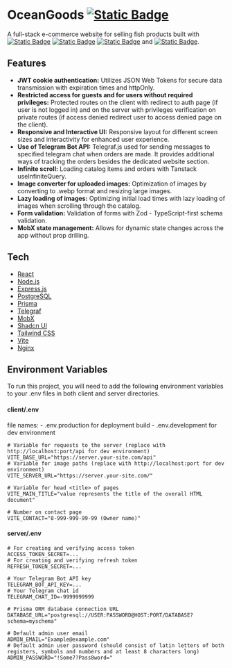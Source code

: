 # OceanGoods [![Static Badge](https://img.shields.io/badge/Open_website-grey)](https://ocean-goods.ru)

A full-stack e-commerce website for selling fish products built with [![Static Badge](https://img.shields.io/badge/PostgreSQL-%2331648c)](https://www.postgresql.org) [![Static Badge](https://img.shields.io/badge/Express-%237e7e7e)](https://expressjs.com) [![Static Badge](https://img.shields.io/badge/React-%23149eca)](https://react.dev) and [![Static Badge](https://img.shields.io/badge/Node-%23417e38)](https://nodejs.org).

## Features
  - **JWT cookie authentication:** Utilizes JSON Web Tokens for secure data transmission with expiration times and httpOnly.
  - **Restricted access for guests and for users without required privileges:** Protected routes on the client with redirect to auth page (if user is not logged in) and on the server with privileges verification on private routes (if access denied redirect user to access denied page on the client).
  - **Responsive and Interactive UI:** Responsive layout for different screen sizes and interactivity for enhanced user experience.
  - **Use of Telegram Bot API:** Telegraf.js used for sending messages to specified telegram chat when orders are made. It provides additional ways of tracking the orders besides the dedicated website section.
  - **Infinite scroll:** Loading catalog items and orders with Tanstack useInfiniteQuery.
  - **Image converter for uploaded images:** Optimization of images by converting to .webp format and resizing large images.
  - **Lazy loading of images:** Optimizing initial load times with lazy loading of images when scrolling through the catalog.
  - **Form validation:** Validation of forms with Zod - TypeScript-first schema validation.
  - **MobX state management:** Allows for dynamic state changes across the app without prop drilling.

## Tech
  - [React](https://react.dev)
  - [Node.js](https://nodejs.org)
  - [Express.js](https://expressjs.com)
  - [PostgreSQL](https://www.postgresql.org)
  - [Prisma](https://www.prisma.io)
  - [Telegraf](https://telegraf.js.org)
  - [MobX](https://mobx.js.org)
  - [Shadcn UI](https://ui.shadcn.com)
  - [Tailwind CSS](https://tailwindcss.com)
  - [Vite](https://vitejs.dev)
  - [Nginx](https://nginx.org)

## Environment Variables
  To run this project, you will need to add the following environment variables to your .env files in both client and server directories.

#### client/.env

  file names:
    - .env.production for deployment build
    - .env.development for dev environment
  
  ```
  # Variable for requests to the server (replace with http://localhost:port/api for dev environment)
  VITE_BASE_URL="https://server.your-site.com/api"
  # Variable for image paths (replace with http://localhost:port for dev environment)
  VITE_SERVER_URL="https://server.your-site.com/"
  
  # Variable for head <title> of pages
  VITE_MAIN_TITLE="value represents the title of the overall HTML document"
  
  # Number on contact page
  VITE_CONTACT="8-999-999-99-99 (Owner name)"
  ```

#### server/.env

  ```
  # For creating and verifying access token
  ACCESS_TOKEN_SECRET=...
  # For creating and verifying refresh token
  REFRESH_TOKEN_SECRET=...

  # Your Telegram Bot API key
  TELEGRAM_BOT_API_KEY=...
  # Your Telegram chat id
  TELEGRAM_CHAT_ID=-9999999999

  # Prisma ORM database connection URL
  DATABASE_URL="postgresql://USER:PASSWORD@HOST:PORT/DATABASE?schema=myschema"

  # Default admin user email
  ADMIN_EMAIL="Example@example.com"
  # Default admin user password (should consist of latin letters of both registers, symbols and numbers and at least 8 characters long)
  ADMIN_PASSWORD="!Some7?Pass8word="
  ```
